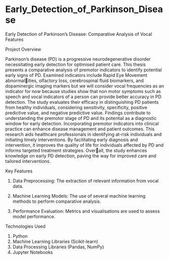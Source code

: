 # Early_Detection_of_Parkinson_Disease

Early Detection of Parkinson’s Disease: Comparative Analysis of Vocal Features

Project Overview

Parkinson’s disease (PD) is a progressive neurodegenerative disorder necessitating early detection
for optimised patient care. This thesis presents a comparative analysis of premotor indicators to
identify potential early signs of PD. Examined indicators include Rapid Eye Movement abnormalities, olfactory loss, cerebrospinal fluid biomarkers, and dopaminergic imaging markers but we will
consider vocal frequencies as an indicator for now because studies show that non motor symptoms
such as speech and vocal indicators of a person can provide better accuracy in PD detection. The
study evaluates their efficacy in distinguishing PD patients from healthy individuals, considering
sensitivity, specificity, positive predictive value, and negative predictive value. Findings contribute
to understanding the premotor stage of PD and its potential as a diagnostic window for early detection. Incorporating premotor indicators into clinical practice can enhance disease management
and patient outcomes. This research aids healthcare professionals in identifying at-risk individuals
and initiating timely interventions. By facilitating early diagnosis and intervention, it improves
the quality of life for individuals affected by PD and informs targeted treatment strategies. Overall, the study enhances knowledge on early PD detection, paving the way for improved care and
tailored interventions.

Key Features

1. Data Preprocessing: The extraction of relevant information from vocal data.

2. Machine Learning Models: The use of several machine learning methods to perform comparative analysis.

3. Performance Evaluation: Metrics and visualisations are used to assess model performance.

Technologies Used

1. Python
2. Machine Learning Libraries (Scikit-learn)
3. Data Processing Libraries (Pandas, NumPy)
4. Jupyter Notebooks

